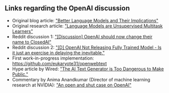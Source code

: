 ## Links regarding the OpenAI discussion

- Original blog article: ["Better Language Models and Their Implications"](https://blog.openai.com/better-language-models/)
- Original research article: ["Language Models are Unsupervised Multitask Learners"](https://d4mucfpksywv.cloudfront.net/better-language-models/language_models_are_unsupervised_multitask_learners.pdf)
- Reddit discussion 1: ["[Discussion] OpenAI should now change their name to ClosedAI"](https://www.reddit.com/r/MachineLearning/comments/aqwcyx/discussion_openai_should_now_change_their_name_to/) 
- Reddit discussion 2: ["[D] OpenAI Not Releasing Fully Trained Model - Is it just an exercise in delaying the inevitable."](https://www.reddit.com/r/MachineLearning/comments/arpysz/d_openai_not_releasing_fully_trained_model_is_it/)
- First work-in-progress implementation: https://github.com/eukaryote31/openwebtext
- Hype article by Wired: ["The AI Text Generator is Too Dangerous to Make Public."](https://www.wired.com/story/ai-text-generator-too-dangerous-to-make-public/)
- Commentary by Anima Anandkumar (Director of machine learning research at NVIDIA): ["An open and shut case on OpenAI"](https://anima-ai.org/2019/02/18/an-open-and-shut-case-on-openai/) 
